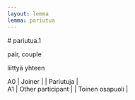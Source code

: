 ```yaml
---
layout: lemma
lemma: pariutua
---
```


<div class="sense">
# <span class="sensename">pariutua.1</span>

<span class="description">pair, couple</span>

<span class="description">liittyä yhteen</span>

A0 | Joiner |   | Pariutuja |  
A1 | Other participant |   | Toinen osapuoli |  

</div>

